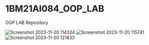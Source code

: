 # 1BM21AI084_OOP_LAB
OOP LAB Repository

![Screenshot 2023-11-20 114324](https://github.com/ParvaSingh/1BM21AI084_OOP_LAB/assets/138445528/ca5fb7ff-b913-4cba-9e6f-95af5cce7136)
![Screenshot 2023-11-20 115741](https://github.com/ParvaSingh/1BM21AI084_OOP_LAB/assets/138445528/49c4b441-f81e-4b3c-ac69-c8c3c932acad)
![Screenshot 2023-11-20 121833](https://github.com/ParvaSingh/1BM21AI084_OOP_LAB/assets/138445528/99e4cf3b-6009-40f2-a0ac-dcdc1066b2e7)

